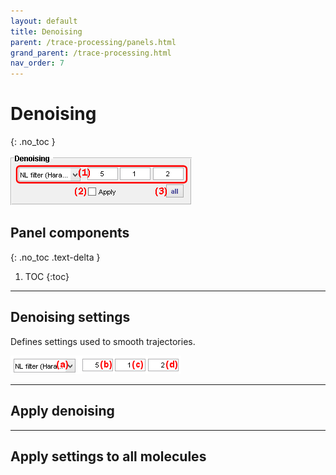 ```yaml
---
layout: default
title: Denoising
parent: /trace-processing/panels.html
grand_parent: /trace-processing.html
nav_order: 7
---
```


# Denoising
{: .no_toc }

<a href="../../assets/images/gui/TP-panel-denoise.png"><img src="../../assets/images/gui/TP-panel-denoise.png" style="max-width: 290px;"/></a>

## Panel components
{: .no_toc .text-delta }

1. TOC
{:toc}


---

## Denoising settings

Defines settings used to smooth trajectories.

<a href="../../assets/images/gui/TP-panel-denoise-param.png"><img src="../../assets/images/gui/TP-panel-denoise-param.png" style="max-width: 273px;"/></a>


---

## Apply denoising


---

## Apply settings to all molecules



